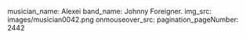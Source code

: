 musician_name: Alexei
band_name: Johnny Foreigner.
img_src: images/musician0042.png
onmouseover_src: 
pagination_pageNumber: 2442